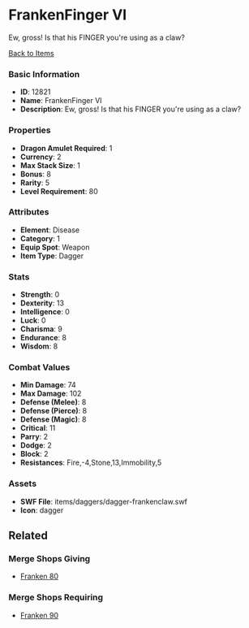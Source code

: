 # FrankenFinger VI

Ew, gross! Is that his FINGER you're using as a claw?

[Back to Items](../items.md)

### Basic Information

- **ID**: 12821
- **Name**: FrankenFinger VI
- **Description**: Ew, gross! Is that his FINGER you&#039;re using as a claw?

### Properties

- **Dragon Amulet Required**: 1
- **Currency**: 2
- **Max Stack Size**: 1
- **Bonus**: 8
- **Rarity**: 5
- **Level Requirement**: 80

### Attributes

- **Element**: Disease
- **Category**: 1
- **Equip Spot**: Weapon
- **Item Type**: Dagger

### Stats

- **Strength**: 0
- **Dexterity**: 13
- **Intelligence**: 0
- **Luck**: 0
- **Charisma**: 9
- **Endurance**: 8
- **Wisdom**: 8

### Combat Values

- **Min Damage**: 74
- **Max Damage**: 102
- **Defense (Melee)**: 8
- **Defense (Pierce)**: 8
- **Defense (Magic)**: 8
- **Critical**: 11
- **Parry**: 2
- **Dodge**: 2
- **Block**: 2
- **Resistances**: Fire,-4,Stone,13,Immobility,5

### Assets

- **SWF File**: items/daggers/dagger-frankenclaw.swf
- **Icon**: dagger

## Related

### Merge Shops Giving

- [Franken 80](../merge-shops/221-franken-80.md)

### Merge Shops Requiring

- [Franken 90](../merge-shops/332-franken-90.md)


